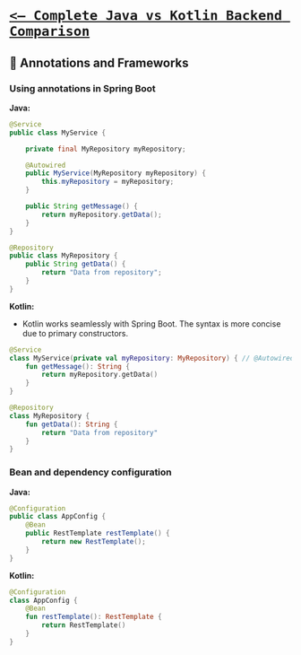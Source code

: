 # [`<— Complete Java vs Kotlin Backend Comparison`](../JavaVsKotlin.md)

## 🧩 Annotations and Frameworks

### Using annotations in Spring Boot

**Java:**

```java
@Service
public class MyService {

    private final MyRepository myRepository;

    @Autowired
    public MyService(MyRepository myRepository) {
        this.myRepository = myRepository;
    }

    public String getMessage() {
        return myRepository.getData();
    }
}

@Repository
public class MyRepository {
    public String getData() {
        return "Data from repository";
    }
}
```

**Kotlin:**

- Kotlin works seamlessly with Spring Boot. The syntax is more concise due to primary constructors.

```kotlin
@Service
class MyService(private val myRepository: MyRepository) { // @Autowired is optional on constructors
    fun getMessage(): String {
        return myRepository.getData()
    }
}

@Repository
class MyRepository {
    fun getData(): String {
        return "Data from repository"
    }
}
```

### Bean and dependency configuration

**Java:**

```java
@Configuration
public class AppConfig {
    @Bean
    public RestTemplate restTemplate() {
        return new RestTemplate();
    }
}
```

**Kotlin:**

```kotlin
@Configuration
class AppConfig {
    @Bean
    fun restTemplate(): RestTemplate {
        return RestTemplate()
    }
}
```

